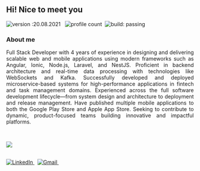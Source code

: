 ## Hi! Nice to meet you

![version :20.08.2021](https://img.shields.io/badge/version-20.08.2021-informational) &nbsp;
![profile count](https://komarev.com/ghpvc/?username=bhuvaneshcj&color=red)&nbsp;
![build: passing](https://img.shields.io/badge/build-passing-success)

### About me

<p align="justify">
Full Stack Developer with 4 years of experience in designing and delivering scalable web and mobile applications using modern frameworks such as Angular, Ionic, Node.js, Laravel, and NestJS. Proficient in backend architecture and real-time data processing with technologies like WebSockets and Kafka. Successfully developed and deployed microservice-based systems for high-performance applications in fintech and task management domains. Experienced across the full software development lifecycle—from system design and architecture to deployment and release management. Have published multiple mobile applications to both the Google Play Store and Apple App Store. Seeking to contribute to dynamic, product-focused teams building innovative and impactful platforms.
</p>
<br>
<p align="start">
    <a href="https://skillicons.dev">
        <img
            src="https://skillicons.dev/icons?i=angular,express,laravel,sequelize,html,css,bootstrap,tailwind,js,jquery,ts,nodejs,php,mysql,firebase,cloudflare,git,github,gitlab,androidstudio,vscode,postman,ps,ai" />
    </a>
</p>
<br>
<a href="https://www.linkedin.com/in/bhuvaneshcj/"><img
        src="https://img.shields.io/badge/linkedin-%230077B5.svg?&style=for-the-badge&logo=linkedin&logoColor=white"
        alt="LinkedIn" />
</a>&nbsp;
<a href="mailto:cjbhuvanesh8@gmail.com?subject=Refered%20From%20Git%20Profile"><img
        src="https://img.shields.io/badge/gmail-%23D14836.svg?&style=for-the-badge&logo=gmail&logoColor=white"
        alt="Gmail" />
</a>&nbsp;
